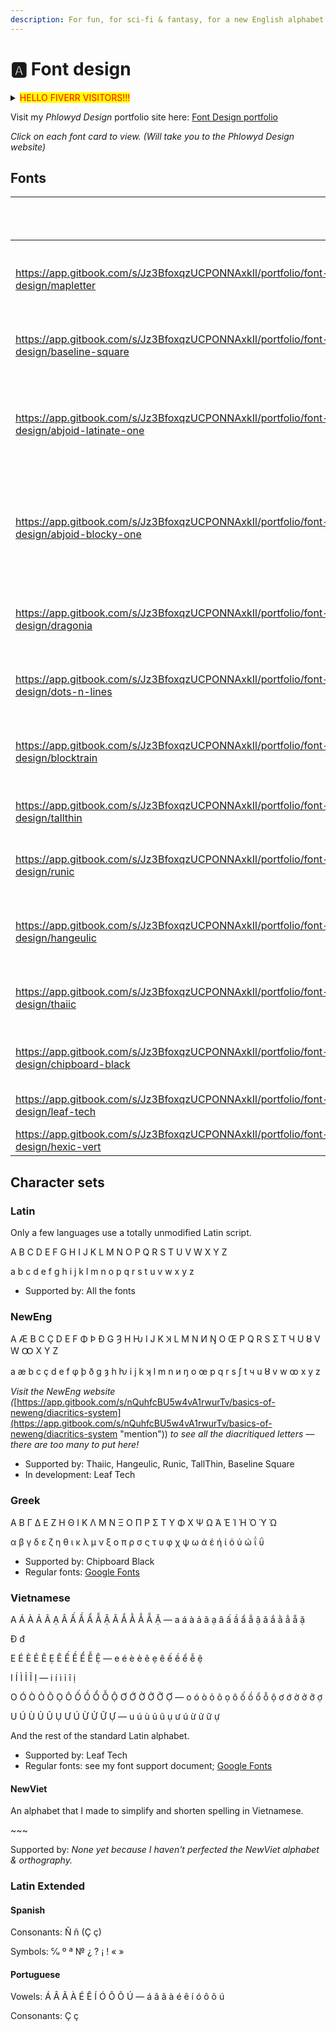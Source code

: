 ```yaml
---
description: For fun, for sci-fi & fantasy, for a new English alphabet.
---
```


# 🅰️ Font design

<details>

<summary><mark style="color:red;">HELLO FIVERR VISITORS!!!</mark></summary>

_We partake in the planet-wide BDS social operation, **Boycott Divest Sanction**. This is a thoroughly successful mission to financially suffocate dangerous economic behemoths. If you join us, it will be even more successful. Money is one currency of energy & power so in unity, we can take down the beasts which drink it._

{% hint style="danger" %}
## HELLO FIVERR VISITORS!!!

#### If you've arrived at this page from Fiverr, please consider this important information:

## Fiverr is an Israeli company, and the profits they make from our business-making on their website are therefore supporting the continued existence of their genocidal, apartheid colonial state.

## If you prefer to not support entities such as this, please [email me](mailto:fuzzle6+gitbook@gmail.com) and we can take our business elsewhere.

### As always, it should be noted that I bear no ill-will towards Jews, and that the problem here is solely regarding colonialism, Zionism, apartheid, discriminatory murder and attempted genocide / territorial eviction.

I would prefer to not use Fiverr at all, but had my first clients on there before realising that it is an Israeli company. Now I have some reviews and a portfolio of projects, so it is my only lead generating platform.

Quick reference information:

* Israel is an attempted ethno-state, which is illegal under international law (for good reasons).
* Not all Jews are Israeli
* Not all Jews are Zionist
* Not all Israelis are Zionist — many do recognise the illegitimacy of Israel's actions & existence
* Not all Zionists are Jewish — Zionism was created by a sect of Christianity which wants to bring about the End Times. This happens to involve the Jews, thus many Jews also support Zionism. However, Zionism goes against the teachings of the Torah, as does the existence of Israel.
* Not all Israelis are Jewish — however, if they are not, they live a less-privileged life, as the colonial state of Israel effectively operates as an apartheid state, not even considering the physical apartheid of the open-air imprisonment borders around the remaining yet dwindling-in-size Palestinian Territories. I know several non-Jewish Israelis and they have a different ID card than Jewish Israelis, they live an oppressed secretive lifestyle, and they have difficulties in every aspect of their lives.
* _This would be good as a tripartite Venn Diagram._
{% endhint %}

</details>

Visit my _Phlowyd Design_ portfolio site here: <a href="https://app.gitbook.com/s/Jz3BfoxqzUCPONNAxkIl/portfolio/font-design" class="button primary">Font Design portfolio</a>

_Click on each font card to view. (Will take you to the Phlowyd Design website)_

## Fonts

<table data-view="cards"><thead><tr><th data-card-target data-type="content-ref"></th><th>Supported scripts</th><th></th><th data-hidden></th><th data-hidden data-card-cover data-type="image">Cover image</th><th data-hidden data-card-cover-dark data-type="image">Cover image (dark)</th><th data-hidden>Version</th><th data-hidden>Inception</th><th data-hidden>Latest release</th></tr></thead><tbody><tr><td><a href="https://app.gitbook.com/s/Jz3BfoxqzUCPONNAxkIl/portfolio/font-design/mapletter">https://app.gitbook.com/s/Jz3BfoxqzUCPONNAxkIl/portfolio/font-design/mapletter</a></td><td></td><td><em>Private font, may be released in the future</em></td><td></td><td><a href="../.gitbook/assets/Yu the sheep in MapLetter 3 _Light.png">Yu the sheep in MapLetter 3 _Light.png</a></td><td><a href="../.gitbook/assets/Yu the sheep in MapLetter 3 _Dark.png">Yu the sheep in MapLetter 3 _Dark.png</a></td><td></td><td></td><td></td></tr><tr><td><a href="https://app.gitbook.com/s/Jz3BfoxqzUCPONNAxkIl/portfolio/font-design/baseline-square">https://app.gitbook.com/s/Jz3BfoxqzUCPONNAxkIl/portfolio/font-design/baseline-square</a></td><td></td><td><a href="https://github.com/fazzaan/font-baseline">Download on GitHub</a> </td><td></td><td><a href="../.gitbook/assets/Artemis in Baseline Square _Light.png">Artemis in Baseline Square _Light.png</a></td><td><a href="../.gitbook/assets/Artemis in Baseline Square _Dark.png">Artemis in Baseline Square _Dark.png</a></td><td></td><td></td><td></td></tr><tr><td><a href="https://app.gitbook.com/s/Jz3BfoxqzUCPONNAxkIl/portfolio/font-design/abjoid-latinate-one">https://app.gitbook.com/s/Jz3BfoxqzUCPONNAxkIl/portfolio/font-design/abjoid-latinate-one</a></td><td>Abjoid Conscript, AbjAng Orthography. Indirectly: Latin, English, NewEng.</td><td><a href="https://github.com/fazzaan/font-abjoid-latinate-one">Download on GitHub</a> </td><td></td><td><a href="../.gitbook/assets/Dancing Queen in Abjoid Latinate One _Light.png">Dancing Queen in Abjoid Latinate One _Light.png</a></td><td><a href="../.gitbook/assets/Dancing Queen in Abjoid Latinate One _Dark.png">Dancing Queen in Abjoid Latinate One _Dark.png</a></td><td></td><td></td><td></td></tr><tr><td><a href="https://app.gitbook.com/s/Jz3BfoxqzUCPONNAxkIl/portfolio/font-design/abjoid-blocky-one">https://app.gitbook.com/s/Jz3BfoxqzUCPONNAxkIl/portfolio/font-design/abjoid-blocky-one</a></td><td>Abjoid Conscript, AbjAng Orthography. Indirectly: Latin, English, NewEng.</td><td><a href="https://github.com/fazzaan/font-abjad-blocky-one">Download on GitHub</a> </td><td></td><td><a href="../.gitbook/assets/Dancing Queen in Abjoid Blocky One _Light.png">Dancing Queen in Abjoid Blocky One _Light.png</a></td><td><a href="../.gitbook/assets/Dancing Queen in Abjoid Blocky One _Dark.png">Dancing Queen in Abjoid Blocky One _Dark.png</a></td><td></td><td></td><td></td></tr><tr><td><a href="https://app.gitbook.com/s/Jz3BfoxqzUCPONNAxkIl/portfolio/font-design/dragonia">https://app.gitbook.com/s/Jz3BfoxqzUCPONNAxkIl/portfolio/font-design/dragonia</a></td><td>Latin</td><td><em>Private font, may be released in the future</em></td><td></td><td><a href="../.gitbook/assets/Dancing Queen in Dragonia Quill Standard _Light.png">Dancing Queen in Dragonia Quill Standard _Light.png</a></td><td><a href="../.gitbook/assets/Dancing Queen in Dragonia Quill Standard _Dark.png">Dancing Queen in Dragonia Quill Standard _Dark.png</a></td><td></td><td></td><td></td></tr><tr><td><a href="https://app.gitbook.com/s/Jz3BfoxqzUCPONNAxkIl/portfolio/font-design/dots-n-lines">https://app.gitbook.com/s/Jz3BfoxqzUCPONNAxkIl/portfolio/font-design/dots-n-lines</a></td><td>Latin, NewEng</td><td><a href="https://github.com/fazzaan/font-dotsnlines">Download on GitHub</a></td><td><strong>Dots N Lines</strong></td><td><a href="../.gitbook/assets/Space in Dots N Line _Light.png">Space in Dots N Line _Light.png</a></td><td><a href="../.gitbook/assets/Space in Dots N Line _Dark.png">Space in Dots N Line _Dark.png</a></td><td>1.11</td><td>10 March 2025</td><td>12 March 2025</td></tr><tr><td><a href="https://app.gitbook.com/s/Jz3BfoxqzUCPONNAxkIl/portfolio/font-design/blocktrain">https://app.gitbook.com/s/Jz3BfoxqzUCPONNAxkIl/portfolio/font-design/blocktrain</a></td><td>Latin, NewEng (partial), Dozenal</td><td><em>Private font, may be released in the future</em></td><td><strong>BlockTrain</strong></td><td><a href="../.gitbook/assets/BlockTrain Both Cover _Light.png">BlockTrain Both Cover _Light.png</a></td><td><a href="../.gitbook/assets/BlockTrain Both Cover _Dark.png">BlockTrain Both Cover _Dark.png</a></td><td>1.47</td><td>19th March 2025</td><td>24th March 2025</td></tr><tr><td><a href="https://app.gitbook.com/s/Jz3BfoxqzUCPONNAxkIl/portfolio/font-design/tallthin">https://app.gitbook.com/s/Jz3BfoxqzUCPONNAxkIl/portfolio/font-design/tallthin</a></td><td>Latin, NewEng</td><td><a href="https://github.com/fazzaan/font-tallthin">Download on GitHub</a></td><td><strong>TallThin</strong></td><td><a href="../.gitbook/assets/Tree Gold in TallThin _Light.png">Tree Gold in TallThin _Light.png</a></td><td><a href="../.gitbook/assets/Tree Gold in TallThin _Dark.png">Tree Gold in TallThin _Dark.png</a></td><td>2.001</td><td>October 2024</td><td>30th Oct 2024</td></tr><tr><td><a href="https://app.gitbook.com/s/Jz3BfoxqzUCPONNAxkIl/portfolio/font-design/runic">https://app.gitbook.com/s/Jz3BfoxqzUCPONNAxkIl/portfolio/font-design/runic</a></td><td>Latin, NewEng</td><td><a href="https://github.com/fazzaan/font-runic">Download on GitHub</a></td><td><strong>Runic</strong></td><td><a href="../.gitbook/assets/People Walking in NewEng Rune _Light.png">People Walking in NewEng Rune _Light.png</a></td><td><a href="../.gitbook/assets/People Walking in NewEng Rune _Dark.png">People Walking in NewEng Rune _Dark.png</a></td><td>1.003</td><td>October 2024</td><td>5th Oct 2024</td></tr><tr><td><a href="https://app.gitbook.com/s/Jz3BfoxqzUCPONNAxkIl/portfolio/font-design/hangeulic">https://app.gitbook.com/s/Jz3BfoxqzUCPONNAxkIl/portfolio/font-design/hangeulic</a></td><td>Latin, NewEng</td><td><a href="https://github.com/fazzaan/font-hangeulic">Download on GitHub</a></td><td><strong>Hangeulic</strong></td><td><a href="../.gitbook/assets/NewEng Hangeulic Both Cover _Light.png">NewEng Hangeulic Both Cover _Light.png</a></td><td><a href="../.gitbook/assets/NewEng Hangeulic Both Cover _Dark.png">NewEng Hangeulic Both Cover _Dark.png</a></td><td>1.005</td><td>May 2024</td><td>24th May 2024</td></tr><tr><td><a href="https://app.gitbook.com/s/Jz3BfoxqzUCPONNAxkIl/portfolio/font-design/thaiic">https://app.gitbook.com/s/Jz3BfoxqzUCPONNAxkIl/portfolio/font-design/thaiic</a></td><td>Latin, NewEng</td><td><a href="https://github.com/fazzaan/font-thaiic">Download on GitHub</a></td><td><strong>Thaiic</strong></td><td><a href="../.gitbook/assets/Sap Dripped in NewEng Thaiic _Light.png">Sap Dripped in NewEng Thaiic _Light.png</a></td><td><a href="../.gitbook/assets/Sap Dripped in NewEng Thaiic _Dark.png">Sap Dripped in NewEng Thaiic _Dark.png</a></td><td>1.003</td><td>May 2024</td><td>5th Oct 2024</td></tr><tr><td><a href="https://app.gitbook.com/s/Jz3BfoxqzUCPONNAxkIl/portfolio/font-design/chipboard-black">https://app.gitbook.com/s/Jz3BfoxqzUCPONNAxkIl/portfolio/font-design/chipboard-black</a></td><td>Latin, Greek</td><td><a href="https://github.com/fazzaan/font-chipboard">Download on GitHub</a></td><td><strong>Chipboard Black</strong></td><td><a href="../.gitbook/assets/Chipboard Black Font Cover landscape.svg">Chipboard Black Font Cover landscape.svg</a></td><td></td><td>1.100</td><td>July 2021</td><td>16th Jul 2021</td></tr><tr><td><a href="https://app.gitbook.com/s/Jz3BfoxqzUCPONNAxkIl/portfolio/font-design/leaf-tech">https://app.gitbook.com/s/Jz3BfoxqzUCPONNAxkIl/portfolio/font-design/leaf-tech</a></td><td>Latin, Vietnamese</td><td><a href="https://github.com/fazzaan/font-leaftech">Download on GitHub</a></td><td><strong>Leaf Tech</strong></td><td><a href="../.gitbook/assets/Leaf Tech Font Cover landscape.svg">Leaf Tech Font Cover landscape.svg</a></td><td></td><td>1.371</td><td>March 2021</td><td>28th Jul 2021</td></tr><tr><td><a href="https://app.gitbook.com/s/Jz3BfoxqzUCPONNAxkIl/portfolio/font-design/hexic-vert">https://app.gitbook.com/s/Jz3BfoxqzUCPONNAxkIl/portfolio/font-design/hexic-vert</a></td><td>Latin</td><td>Download on GitHub</td><td><strong>Hexic Vert</strong></td><td></td><td></td><td></td><td></td><td></td></tr></tbody></table>

## Character sets

### Latin

Only a few languages use a totally unmodified Latin script.

A B C D E F G H I J K L M N O P Q R S T U V W X Y Z

a b c d e f g h i j k l m n o p q r s t u v w x y z

* Supported by: All the fonts

### NewEng

A Æ B C Ç D E F Φ Þ Ð G Ȝ H Ƕ I J K Ʞ L M N И Ŋ O Œ P Q R S Ʃ T Ч U Ȣ V W Ꝏ X Y Z

a æ b c ç d e f φ þ ð g ȝ h ƕ i j k ʞ l m n и ŋ o œ p q r s ʃ t ч u ȣ v w ꝏ x y z

_Visit the NewEng website (_[https://app.gitbook.com/s/nQuhfcBU5w4vA1rwurTv/basics-of-neweng/diacritics-system](https://app.gitbook.com/s/nQuhfcBU5w4vA1rwurTv/basics-of-neweng/diacritics-system "mention")) _to see all the diacritiqued letters — there are too many to put here!_

* Supported by: Thaiic, Hangeulic, Runic, TallThin, Baseline Square
* In development: Leaf Tech

### Greek

Α Β Γ Δ Ε Ζ Η Θ Ι Κ Λ Μ Ν Ξ Ο Π Ρ Σ Τ Υ Φ Χ Ψ Ω Ά Έ Ί Ή Ό Ύ Ώ

α β γ δ ε ζ η θ ι κ λ μ ν ξ ο π ρ σ ς τ υ φ χ ψ ω ά έ ή ί ό ύ ώ ΐ ΰ

* Supported by: Chipboard Black
* Regular fonts: [Google Fonts](https://fonts.google.com/?script=Grek)

### Vietnamese

A Á À Ả Ã Ạ Â Ấ Ầ Ẩ Ẫ Ậ Ă Ắ Ằ Ẳ Ẵ Ặ — a á à ả ã ạ â ấ ầ ẩ ẫ ậ ă ắ ằ ẳ ẵ ặ

Đ đ

E É È Ẻ Ẽ Ẹ Ê Ế Ề Ể Ễ Ệ — e é è ẻ ẽ ẹ ê ế ề ể ễ ệ

I Í Ì Ỉ Ĩ Ị — i í ì ỉ ĩ ị

O Ó Ò Ỏ Õ Ọ Ô Ố Ồ Ổ Ỗ Ộ Ơ Ớ Ờ Ở Ỡ Ợ — o ó ò ỏ õ ọ ô ố ồ ổ ỗ ộ ơ ớ ờ ở ỡ ợ

U Ú Ù Ủ Ũ Ụ Ư Ú Ừ Ử Ữ Ự — u ú ù ủ ũ ụ ư ú ừ ử ữ ự

And the rest of the standard Latin alphabet.

* Supported by: Leaf Tech
* Regular fonts: see my font support document; [Google Fonts](https://fonts.google.com/?lang=vi_Latn)

#### NewViet

An alphabet that I made to simplify and shorten spelling in Vietnamese.

\~\~\~

Supported by: _None yet because I haven't perfected the NewViet alphabet & orthography._

### Latin Extended

#### Spanish

Consonants: Ñ ñ (Ç ç)

Symbols: ℆ º ª № ¿ ? ¡ ! « »

#### Portuguese

Vowels: Á Â Ã À É Ê Í Ó Ô Õ Ú — á â ã à é ê í ó ô õ ú

Consonants: Ç ç

